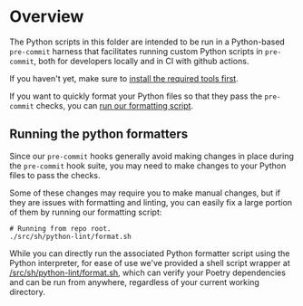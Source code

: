 # Overview

The Python scripts in this folder are intended to be run in a Python-based
`pre-commit` harness that facilitates running custom Python scripts in
`pre-commit`, both for developers locally and in CI with github actions.

If you haven't yet, make sure to [install the required tools first].

If you want to quickly format your Python files so that they pass the
`pre-commit` checks, you can [run our formatting script].

## Running the python formatters

Since our `pre-commit` hooks generally avoid making changes in place during
the `pre-commit` hook suite, you may need to make changes to your Python files
to pass the checks.

Some of these changes may require you to make manual changes, but if they
are issues with formatting and linting, you can easily fix a large portion
of them by running our formatting script:

```shell
# Running from repo root.
./src/sh/python-lint/format.sh
```

While you can directly run the associated Python formatter script using the
Python interpreter, for ease of use we've provided a shell script wrapper at
[/src/sh/python-lint/format.sh](../../sh/python-lint/format.sh), which
can verify your Poetry dependencies and can be run from anywhere, regardless of
your current working directory.

[install the required tools first]: ../../../cfg/README.md
[run our formatting script]: #running-the-python-formatters
